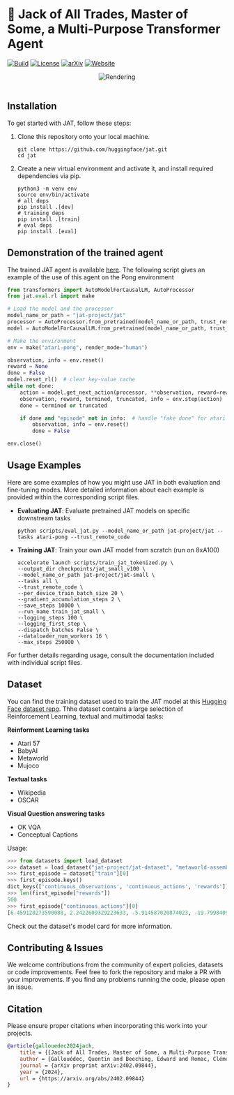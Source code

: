 # 🦂 Jack of All Trades, Master of Some, a Multi-Purpose Transformer Agent

[![Build](https://github.com/huggingface/jat/actions/workflows/test-ci.yml/badge.svg?branch=main)](https://github.com/huggingface/jat/actions/workflows/ci.yml?query=branch%3Amain)
[![License](https://img.shields.io/github/license/huggingface/jat.svg?color=blue)](https://github.com/huggingface/jat/blob/main/LICENSE)
[![arXiv](https://img.shields.io/badge/cs.AI-arXiv%3A2402.09844-B31B1B.svg)](https://arxiv.org/abs/2402.09844)
[![Website](https://img.shields.io/website/http/huggingface.co/jat-project.svg?down_color=red&down_message=offline&up_message=online)](https://huggingface.co/jat-project)

<p align="center">
  <picture>
    <img alt="Rendering" src="https://github.com/huggingface/gia/assets/45557362/5b4d4920-fafd-4cb8-90d1-ac4df3a97073" style="max-width: 100%;">
  </picture>
  <br/>
  <br/>
</p>


## Installation

To get started with JAT, follow these steps:

1. Clone this repository onto your local machine.

    ```shell
    git clone https://github.com/huggingface/jat.git
    cd jat
    ```

2. Create a new virtual environment and activate it, and install required dependencies via pip.

    ```shell
    python3 -m venv env
    source env/bin/activate
    # all deps
    pip install .[dev]
    # training deps
    pip install .[train]
    # eval deps
    pip install .[eval]

    ```

## Demonstration of the trained agent
The trained JAT agent is available [here](https://huggingface.co/jat-project/jat). The following script gives an example of the use of this agent on the Pong environment

```python
from transformers import AutoModelForCausalLM, AutoProcessor
from jat.eval.rl import make

# Load the model and the processor
model_name_or_path = "jat-project/jat"
processor = AutoProcessor.from_pretrained(model_name_or_path, trust_remote_code=True)
model = AutoModelForCausalLM.from_pretrained(model_name_or_path, trust_remote_code=True).to("cuda")

# Make the environment
env = make("atari-pong", render_mode="human")

observation, info = env.reset()
reward = None
done = False
model.reset_rl()  # clear key-value cache
while not done:
    action = model.get_next_action(processor, **observation, reward=reward, action_space=env.action_space)
    observation, reward, termined, truncated, info = env.step(action)
    done = termined or truncated

    if done and "episode" not in info:  # handle "fake done" for atari
        observation, info = env.reset()
        done = False

env.close()
```

## Usage Examples

Here are some examples of how you might use JAT in both evaluation and fine-tuning modes. More detailed information about each example is provided within the corresponding script files.
- **Evaluating JAT**: Evaluate pretrained JAT models on specific downstream tasks

    ```shell
    python scripts/eval_jat.py --model_name_or_path jat-project/jat --tasks atari-pong --trust_remote_code
    ```

- **Training JAT**: Train your own JAT model from scratch (run on 8xA100)
    ```shell
    accelerate launch scripts/train_jat_tokenized.py \
    --output_dir checkpoints/jat_small_v100 \
    --model_name_or_path jat-project/jat-small \
    --tasks all \
    --trust_remote_code \
    --per_device_train_batch_size 20 \
    --gradient_accumulation_steps 2 \
    --save_steps 10000 \
    --run_name train_jat_small \
    --logging_steps 100 \
    --logging_first_step \
    --dispatch_batches False \
    --dataloader_num_workers 16 \
    --max_steps 250000 \
    ```

For further details regarding usage, consult the documentation included with individual script files.

## Dataset
You can find the training dataset used to train the JAT model at this [Hugging Face dataset repo](https://huggingface.co/datasets/jat-project/jat-dataset). Thhe dataset contains a large selection of Reinforcement Learning, textual and multimodal tasks:

**Reinforment Learning tasks**
- Atari 57
- BabyAI
- Metaworld
- Mujoco

**Textual tasks**
- Wikipedia
- OSCAR

**Visual Question answering tasks**
- OK VQA
- Conceptual Captions

Usage:
```python
>>> from datasets import load_dataset
>>> dataset = load_dataset("jat-project/jat-dataset", "metaworld-assembly")
>>> first_episode = dataset["train"][0]
>>> first_episode.keys()
dict_keys(['continuous_observations', 'continuous_actions', 'rewards'])
>>> len(first_episode["rewards"])
500
>>> first_episode["continuous_actions"][0]
[6.459120273590088, 2.2422609329223633, -5.914587020874023, -19.799840927124023]
```

Check out the dataset's model card for more information.


## Contributing & Issues

We welcome contributions from the community of expert policies, datasets or code improvements.
Feel free to fork the repository and make a PR with your improvements. If you find any problems running the code, please open an issue.

## Citation

Please ensure proper citations when incorporating this work into your projects.

```bibtex
@article{gallouedec2024jack,
    title = {{Jack of All Trades, Master of Some, a Multi-Purpose Transformer Agent}},
    author = {Gallouédec, Quentin and Beeching, Edward and Romac, Clément and Dellandréa, Emmanuel},
    journal = {arXiv preprint arXiv:2402.09844},
    year = {2024},
    url = {https://arxiv.org/abs/2402.09844}
}
```
